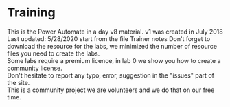 # Training
This is the Power Automate in a day v8 material.
v1 was created in July 2018
Last updated: 5/28/2020
start from the file Trainer notes 
Don't forget to download the resource for the labs, we minimized the number of resource files you need to create the labs.  
Some labs require a premium licence, in lab 0 we show you how to create a community license.  
Don't hesitate to report any typo, error, suggestion in the "issues" part of the site.  
This is a community project we are volunteers and we do that on our free time.

